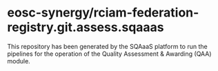 <!--
SPDX-FileCopyrightText: Copyright contributors to the Software Quality Assurance as a Service (SQAaaS) project <sqaaas@ibergrid.eu>

SPDX-License-Identifier: GPL-3.0-only
-->

# eosc-synergy/rciam-federation-registry.git.assess.sqaaas
This repository has been generated by the SQAaaS platform to run the pipelines
for the operation of the
Quality Assessment & Awarding (QAA)
module.